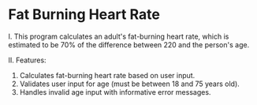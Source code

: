 # Fat Burning Heart Rate

I. This program calculates an adult's fat-burning heart rate, which is estimated to be 70% of the difference between 220 and the person's age.

II. Features:

1. Calculates fat-burning heart rate based on user input.
2. Validates user input for age (must be between 18 and 75 years old).
3. Handles invalid age input with informative error messages.
